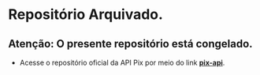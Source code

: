 # Repositório Arquivado.

## __Atenção__: O presente repositório está congelado. 

* Acesse o repositório oficial da API Pix por meio do link __[pix-api](https://github.com/bacen/pix-api)__.
